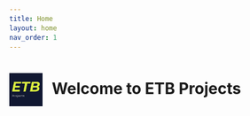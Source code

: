 ```yaml
---
title: Home
layout: home
nav_order: 1
---
```


<h1>
  <img src="/assets/image/ETBLogo.jpg" alt="ETB Projects Logo" style="height: 60px; vertical-align: middle; margin-right: 10px;">
  Welcome to ETB Projects
</h1>
